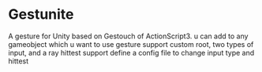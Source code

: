 # Gestunite
A gesture for Unity based on Gestouch of ActionScript3.
u can add to any gameobject which u want to use gesture
support custom root, two types of input, and a ray hittest
support define a config file to change input type and hittest
